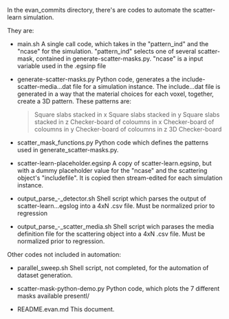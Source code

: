 In the evan_commits directory, there's are codes to automate the scatter-learn 
simulation. 

They are:
 - main.sh
   A single call code, which takes in the "pattern_ind" and the "ncase" for the
   simulation. "pattern_ind" selects one of several scatter-mask, contained in
   generate-scatter-masks.py. "ncase" is a input variable used in the .egsinp file

 - generate-scatter-masks.py
   Python code, generates a the include-scatter-media...dat file for a simulation
   instance. The include...dat file is generated in a way that the material choices
   for each voxel, together, create a 3D pattern.
   These patterns are:
     > Square slabs stacked in x
     > Square slabs stacked in y
     > Square slabs stacked in z
     > Checker-board of coloumns in x
     > Checker-board of coloumns in y
     > Checker-board of coloumns in z
     > 3D Checker-board

 - scatter_mask_functions.py
   Python code which defines the patterns used in generate_scatter-masks.py. 
  
 - scatter-learn-placeholder.egsinp
   A copy of scatter-learn.egsinp, but with a dummy placeholder value for the
   "ncase" and the scattering object's "includefile". It is copied then 
   stream-edited for each simulation instance.

 - output_parse_-_detector.sh
   Shell script which parses the output of scatter-learn...egslog into a 4xN .csv
   file. Must be normalized prior to regression

 - output_parse_-_scatter_media.sh
   Shell script wich parases the media definition file for the scattering object into 
   a 4xN .csv file. Must be normalized prior to regression.

Other codes not included in automation:
 - parallel_sweep.sh
   Shell script, not completed, for the automation of dataset generation. 

 - scatter-mask-python-demo.py
   Python code, which plots the 7 different masks available presentl/

 - README.evan.md
   This document.
   

